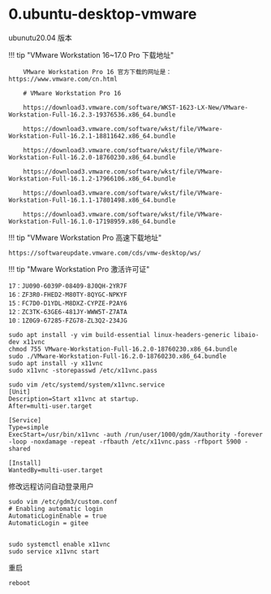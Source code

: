 # 0.ubuntu-desktop-vmware

ubunutu20.04 版本

!!! tip "VMware Workstation 16~17.0 Pro 下载地址"

        VMware Workstation Pro 16 官方下载的网址是：https://www.vmware.com/cn.html

        # VMware Workstation Pro 16

        https://download3.vmware.com/software/WKST-1623-LX-New/VMware-Workstation-Full-16.2.3-19376536.x86_64.bundle

        https://download3.vmware.com/software/wkst/file/VMware-Workstation-Full-16.2.1-18811642.x86_64.bundle

        https://download3.vmware.com/software/wkst/file/VMware-Workstation-Full-16.2.0-18760230.x86_64.bundle

        https://download3.vmware.com/software/wkst/file/VMware-Workstation-Full-16.1.2-17966106.x86_64.bundle

        https://download3.vmware.com/software/wkst/file/VMware-Workstation-Full-16.1.1-17801498.x86_64.bundle

        https://download3.vmware.com/software/wkst/file/VMware-Workstation-Full-16.1.0-17198959.x86_64.bundle

!!! tip "VMware Workstation Pro 高速下载地址"

    https://softwareupdate.vmware.com/cds/vmw-desktop/ws/

!!! tip "Mware Workstation Pro 激活许可证"

    17：JU090-6039P-08409-8J0QH-2YR7F
    16：ZF3R0-FHED2-M80TY-8QYGC-NPKYF
    15：FC7D0-D1YDL-M8DXZ-CYPZE-P2AY6
    12：ZC3TK-63GE6-481JY-WWW5T-Z7ATA
    10：1Z0G9-67285-FZG78-ZL3Q2-234JG

```shell
sudo apt install -y vim build-essential linux-headers-generic libaio-dev x11vnc
chmod 755 VMware-Workstation-Full-16.2.0-18760230.x86_64.bundle
sudo ./VMware-Workstation-Full-16.2.0-18760230.x86_64.bundle
sudo apt install -y x11vnc
sudo x11vnc -storepasswd /etc/x11vnc.pass

sudo vim /etc/systemd/system/x11vnc.service
[Unit]
Description=Start x11vnc at startup.
After=multi-user.target

[Service]
Type=simple
ExecStart=/usr/bin/x11vnc -auth /run/user/1000/gdm/Xauthority -forever -loop -noxdamage -repeat -rfbauth /etc/x11vnc.pass -rfbport 5900 -shared

[Install]
WantedBy=multi-user.target
```

修改远程访问自动登录用户

```shell
sudo vim /etc/gdm3/custom.conf
# Enabling automatic login
AutomaticLoginEnable = true
AutomaticLogin = gitee


sudo systemctl enable x11vnc
sudo service x11vnc start
```

重启

```shell
reboot
```

